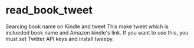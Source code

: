 # read_book_tweet
Searcing book name on Kindle and tweet
This make tweet which is inclueded book name and Amazon kindle's link.
If you want to use this, you must set Twitter API keys and install tweepy.
